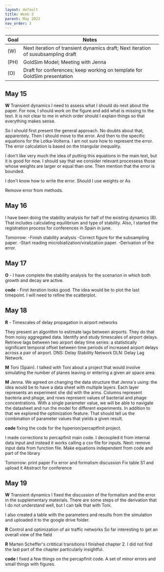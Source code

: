 ```yaml
---
layout: default
title: Week 3
parent: May 2023
nav_order: 3
---
```


| Goal | Notes |
| ----------- | ----------- |
|(W)|Next iteration of transient dynamics draft; Next iteration of susubsampling draft|
|(PH)|GoldSim Model; Meeting with Jenna|
|(O)|Draft for conferences; keep working on template for GoldSim presentation|


## May 15

**W** Transient dynamics
I need to assess what I should do next about the paper. For now, I should work on the figure and add what is missing to the text. It is not clear to me in which order should I explain things so that everything makes sense.

So I should first present the general approach. No doubts about that, apparentely. Then I should move to the error. And then to the specific equations for the Lotka-Volterra.
I am not sure how to represent the error.
The error calculation is based on the triangular inequality.

I don't like very much the idea of putting this equations in the main text, but it is good for now. I should say that we consider relevant processess those whose weights are larger or equal than one. Then mention that the error is bounded.

I don't know how to write the error. Should I use weights or As

Remove error from methods.


## May 16

I have been doing the stability analysis for half of the existing dynamics (8). That includes calculating equilibrium and type of stability.
Also, I started the registration process for conferences in Spain in june.

Tomorrow:
-Finish stability analysis
-Correct figure for the subsampling paper.
-Start reading microbialization/viralization paper.
-Derivation of the error.

## May 17

**O** - I have complete the stability analysis for the scenarion in which both growth and decay are active.

**code** - First iteration looks good. The idea would be to plot the last timepoint. I will need to refine the scatterplot.

## May 18

**R** - Timescales of delay propagation in airport networks

They present an algorithm to estimate lags between airports. They do that from noisy aggregated data.
Identify and study timescales of airport delays.
Retrieve lags between two airport delay time series: a statistically significant temporal offset between time periods of increased airport delays across a pair of airport.
DNS: Delay Stability Network
DLN: Delay Lag Network.

**M** Toni (Spain). I talked with Toni about a project that would involve simulating the number of planes leaving or entering a given air space area.

**M** Jenna. We agreed on changing the data structure that Jenna's using: the idea would be to have a data sheet with multiple layers. Each layer represents an experiment she did with the arms. Columns represent bacteria and phage, and rows represent values of bacterial and phage concentrations. With a single parameter value, we will be able to navigate the datasheet and run the model for different experiments.
In addition to that we explored the optimization feature. That should tell us the combination of parameter values that yields a given result.

**code** fixing the code for the hyperion/percaptfinit project.

I made corrections to percapfinit main code. I decoupled it from internal data input and instead it works calling a csv file for inputs. Next: remove input data from function file. Make equations independent from code and part of the library

Tomorrow:
print paper
Fix error and formalism discussion
Fix table S1 and upload it
Abstract for conference

## May 19

**W** Transient dynamics
I fixed the discussion of the formalism and the error in the supplementary materials. There are some steps of the derivation that I do not understand well, but I can talk that with Toni.

I also created a table with the parameters and results from the simulation and uploaded it to the google drive folder.

**R** Control and optimization of air traffic networks
So far interesting to get an overall view of the field

**R** Marten Scheffer's crititical transitions
I finished chapter 2. I did not find the last part of the chapter particularly insightful.

**code** I fixed a few things on the percapfinit code. A set of minor errors and small things with figures.
